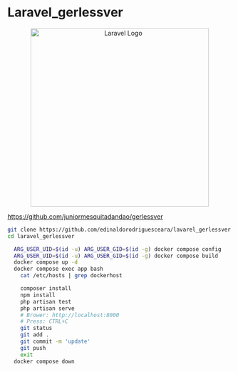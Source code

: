  
# Laravel_gerlessver 

<p align="center"><a href="https://laravel.com" target="_blank"><img src="https://raw.githubusercontent.com/laravel/art/master/logo-lockup/5%20SVG/2%20CMYK/1%20Full%20Color/laravel-logolockup-cmyk-red.svg" width="400" alt="Laravel Logo"></a></p>

https://github.com/juniormesquitadandao/gerlessver


```bash
git clone https://github.com/edinaldorodriguesceara/lavarel_gerlessver
cd laravel_gerlessver

  ARG_USER_UID=$(id -u) ARG_USER_GID=$(id -g) docker compose config
  ARG_USER_UID=$(id -u) ARG_USER_GID=$(id -g) docker compose build
  docker compose up -d
  docker compose exec app bash
    cat /etc/hosts | grep dockerhost

    composer install
    npm install
    php artisan test
    php artisan serve
    # Brower: http://localhost:8000
    # Press: CTRL+C
    git status
    git add .
    git commit -m 'update'
    git push
    exit
  docker compose down

